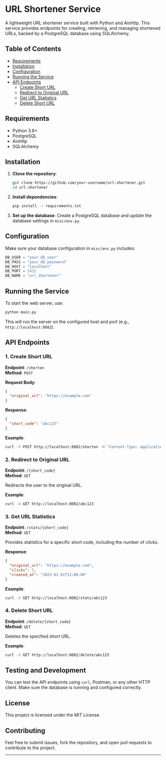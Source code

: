 # URL Shortener Service

A lightweight URL shortener service built with Python and Aiohttp. This service provides endpoints for creating, retrieving, and managing shortened URLs, backed by a PostgreSQL database using SQLAlchemy.

## Table of Contents
- [Requirements](#requirements)
- [Installation](#installation)
- [Configuration](#configuration)
- [Running the Service](#running-the-service)
- [API Endpoints](#api-endpoints)
  - [Create Short URL](#create-short-url)
  - [Redirect to Original URL](#redirect-to-original-url)
  - [Get URL Statistics](#get-url-statistics)
  - [Delete Short URL](#delete-short-url)

## Requirements

- Python 3.8+
- PostgreSQL
- Aiohttp
- SQLAlchemy

## Installation

1. **Clone the repository**:
   ```bash
   git clone https://github.com/your-username/url-shortener.git
   cd url-shortener
   ```

2. **Install dependencies**:
   ```bash
   pip install -r requirements.txt
   ```

3. **Set up the database**:
   Create a PostgreSQL database and update the database settings in `misc/env.py`.

## Configuration

Make sure your database configuration in `misc/env.py` includes:
```python
DB_USER = "your_db_user"
DB_PASS = "your_db_password"
DB_HOST = "localhost"
DB_PORT = 5432
DB_NAME = "url_shortener"
```

## Running the Service

To start the web server, use:

```bash
python main.py
```

This will run the server on the configured host and port (e.g., `http://localhost:8082`).

## API Endpoints

### 1. Create Short URL

**Endpoint**: `/shorten`  
**Method**: `POST`

**Request Body**:
```json
{
  "original_url": "https://example.com"
}
```

**Response**:
```json
{
  "short_code": "abc123"
}
```

**Example**:
```bash
curl -X POST http://localhost:8082/shorten -H "Content-Type: application/json" -d '{"original_url": "https://example.com"}'
```

### 2. Redirect to Original URL

**Endpoint**: `/{short_code}`  
**Method**: `GET`

Redirects the user to the original URL.

**Example**:
```bash
curl -X GET http://localhost:8082/abc123
```

### 3. Get URL Statistics

**Endpoint**: `/stats/{short_code}`  
**Method**: `GET`

Provides statistics for a specific short code, including the number of clicks.

**Response**:
```json
{
  "original_url": "https://example.com",
  "clicks": 5,
  "created_at": "2023-01-01T12:00:00"
}
```

**Example**:
```bash
curl -X GET http://localhost:8082/stats/abc123
```

### 4. Delete Short URL

**Endpoint**: `/delete/{short_code}`  
**Method**: `GET`

Deletes the specified short URL.

**Example**:
```bash
curl -X GET http://localhost:8082/delete/abc123
```

## Testing and Development

You can test the API endpoints using `curl`, Postman, or any other HTTP client. Make sure the database is running and configured correctly.

## License

This project is licensed under the MIT License.

## Contributing

Feel free to submit issues, fork the repository, and open pull requests to contribute to the project.

---
